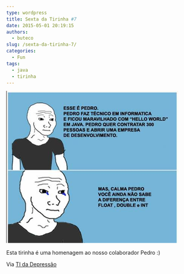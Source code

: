 ```yaml
---
type: wordpress
title: Sexta da Tirinha #7
date: 2015-05-01 20:19:15
authors:
  - buteco
slug: /sexta-da-tirinha-7/
categories:
  - Fun
tags:
  - java
  - tirinha
---
```


<img class=" aligncenter" src="/images/wp-content/uploads/2015/05/pedro.jpg" alt="Pedro Programação" />

Esta tirinha é uma homenagem ao nosso colaborador Pedro :)

Via <a href="https://www.facebook.com/TIDepressao" target="_blank">TI da Depressão</a>